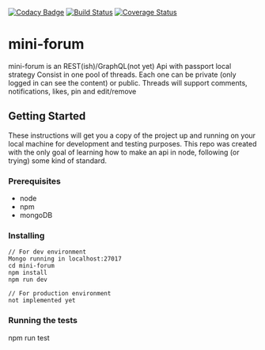 [![Codacy Badge](https://api.codacy.com/project/badge/Grade/e6fda6c0d7b7484c974fcb46791a07ca)](https://app.codacy.com/app/cinsua/mini-forum?utm_source=github.com&utm_medium=referral&utm_content=cinsua/mini-forum&utm_campaign=Badge_Grade_Settings)
[![Build Status](https://travis-ci.org/cinsua/mini-forum.svg?branch=master)](https://travis-ci.org/cinsua/mini-forum)
[![Coverage Status](https://img.shields.io/coveralls/github/cinsua/mini-forum/master.svg)](https://coveralls.io/github/cinsua/mini-forum?branch=master)
# mini-forum

mini-forum is an REST(ish)/GraphQL(not yet) Api with passport local strategy
Consist in one pool of threads. Each one can be private (only logged in can see the content) or public.
Threads will support comments, notifications, likes, pin and edit/remove


## Getting Started

These instructions will get you a copy of the project up and running on your local machine for development and testing purposes. This repo was created with the only goal of learning how to make an api in node, following (or trying) some kind of standard.

### Prerequisites

* node
* npm
* mongoDB

### Installing

```
// For dev environment
Mongo running in localhost:27017
cd mini-forum
npm install
npm run dev

```

```
// For production environment
not implemented yet
```

### Running the tests

npm run test

